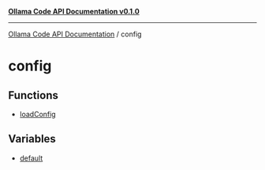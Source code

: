 [**Ollama Code API Documentation v0.1.0**](../README.md)

***

[Ollama Code API Documentation](../modules.md) / config

# config

## Functions

- [loadConfig](functions/loadConfig.md)

## Variables

- [default](variables/default.md)

